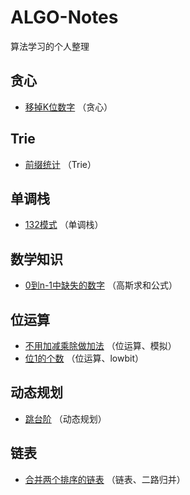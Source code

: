 # ALGO-Notes
算法学习的个人整理



## 贪心

* [移掉K位数字](https://github.com/mio-1/ALGO-Notes/blob/master/acwing/Acwing-1453%EF%BC%9A%E7%A7%BB%E6%8E%89k%E4%BD%8D%E6%95%B0%E5%AD%97.md) （贪心）

## Trie

* [前缀统计](https://github.com/mio-1/ALGO-Notes/blob/master/acwing/Acwing-142%EF%BC%9A%E5%89%8D%E7%BC%80%E7%BB%9F%E8%AE%A1.md) （Trie）

## 单调栈

* [132模式](https://github.com/mio-1/ALGO-Notes/blob/master/leetcode/Leetcode-456%EF%BC%9A132%E6%A8%A1%E5%BC%8F%20.md) （单调栈）

## 数学知识

* [0到n-1中缺失的数字](https://github.com/mio-1/ALGO-Notes/blob/master/acwing/Acwing-68%EF%BC%9A0%E5%88%B0n-1%E4%B8%AD%E7%BC%BA%E5%A4%B1%E7%9A%84%E6%95%B0%E5%AD%97.md) （高斯求和公式）

## 位运算

* [不用加减乘除做加法](https://github.com/mio-1/ALGO-Notes/blob/master/acwing/Acwing-85%EF%BC%9A%E4%B8%8D%E7%94%A8%E5%8A%A0%E5%87%8F%E4%B9%98%E9%99%A4%E5%81%9A%E5%8A%A0%E6%B3%95.md) （位运算、模拟）
* [位1的个数](https://github.com/mio-1/ALGO-Notes/blob/master/leetcode/Leetcode-191%EF%BC%9A%E4%BD%8D1%E7%9A%84%E4%B8%AA%E6%95%B0.md) （位运算、lowbit）

## 动态规划

* [跳台阶]() （动态规划）

## 链表

* [合并两个排序的链表]() （链表、二路归并）
